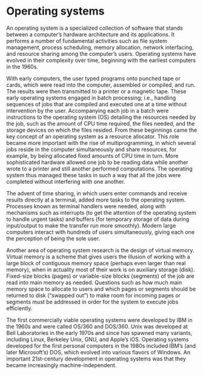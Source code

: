 # Operating systems
An operating system is a specialized collection of software that stands between a computer’s hardware architecture and its applications. It performs a number of fundamental activities such as file system management, process scheduling, memory allocation, network interfacing, and resource sharing among the computer’s users. Operating systems have evolved in their complexity over time, beginning with the earliest computers in the 1960s.

With early computers, the user typed programs onto punched tape or cards, which were read into the computer, assembled or compiled, and run. The results were then transmitted to a printer or a magnetic tape. These early operating systems engaged in batch processing; i.e., handling sequences of jobs that are compiled and executed one at a time without intervention by the user. Accompanying each job in a batch were instructions to the operating system (OS) detailing the resources needed by the job, such as the amount of CPU time required, the files needed, and the storage devices on which the files resided. From these beginnings came the key concept of an operating system as a resource allocator. This role became more important with the rise of multiprogramming, in which several jobs reside in the computer simultaneously and share resources, for example, by being allocated fixed amounts of CPU time in turn. More sophisticated hardware allowed one job to be reading data while another wrote to a printer and still another performed computations. The operating system thus managed these tasks in such a way that all the jobs were completed without interfering with one another.

The advent of time sharing, in which users enter commands and receive results directly at a terminal, added more tasks to the operating system. Processes known as terminal handlers were needed, along with mechanisms such as interrupts (to get the attention of the operating system to handle urgent tasks) and buffers (for temporary storage of data during input/output to make the transfer run more smoothly). Modern large computers interact with hundreds of users simultaneously, giving each one the perception of being the sole user.

Another area of operating system research is the design of virtual memory. Virtual memory is a scheme that gives users the illusion of working with a large block of contiguous memory space (perhaps even larger than real memory), when in actuality most of their work is on auxiliary storage (disk). Fixed-size blocks (pages) or variable-size blocks (segments) of the job are read into main memory as needed. Questions such as how much main memory space to allocate to users and which pages or segments should be returned to disk (“swapped out”) to make room for incoming pages or segments must be addressed in order for the system to execute jobs efficiently.

The first commercially viable operating systems were developed by IBM in the 1960s and were called OS/360 and DOS/360. Unix was developed at Bell Laboratories in the early 1970s and since has spawned many variants, including Linux, Berkeley Unix, GNU, and Apple’s iOS. Operating systems developed for the first personal computers in the 1980s included IBM’s (and later Microsoft’s) DOS, which evolved into various flavors of Windows. An important 21st-century development in operating systems was that they became increasingly machine-independent.